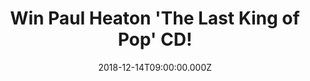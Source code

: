 ---
campaign-uuid: "c-a799554d-96fa-44f7-86ec-9665f3f8e02d"
type: "Preview"
category: "Music"
date: "2018-12-14T09:00:00.000Z"
end-date: "2019-01-14T23:59:00.000Z"
disable-form: false
is_promoted: false
has_entry_page: true
title: "Win Paul Heaton 'The Last King of Pop' CD!"
competition-description: "<p>We have in our hands the 2018 collection from the British\
  \ singer & songwriter, Paul Heaton,  ‘The Last King of Pop’. This compilation feature\
  \ 23 of the finest songs from throughout Paul's extraordinary music career, including\
  \ hits from his days in the Housemartins, through his time in the multi-platinum\
  \ pop co-operative The Beautiful South, his solo years, and up to the present day\
  \ in his long-standing collaboration with former Beautiful South singer Jacqui Abbott.</p>\r\
  \n<p>Want it? Click below for a chance to win it!</p>"
hero-header: "Win Paul Heaton 'The Last King of Pop' CD!"
terms-confirmation: "N/A"
banner-img: "https://assets.expresslyapp.com/asset-82339f30-56c6-4a8d-8eee-3267caf463fe.jpg"
logo-left-href: "aaa.nme.com"
logo-left-image: "https://assets.expresslyapp.com/asset-7e129346-e473-4672-b2f0-c2d14a824674.jpg"
logo-left-title: "NME AAA"
bg-image-hero: "https://assets.expresslyapp.com/asset-ce9cf76f-eff2-4509-a812-ce7aae677c75.jpg"
bg-image-first: "https://assets.expresslyapp.com/asset-13acfc2d-0df1-4f21-96c4-52293d118c31.jpg"
section1-content: "<p>This collection has it all: from the Housemartins' glorious\
  \ 1985 debut single 'Flag Day' to the Beautiful South's chart dominating pop standards\
  \ 'Don't Marry Her', 'Rotterdam' and 'Perfect 10' through to last year's Heaton\
  \ & Abbott smash hit 'I Gotta Praise' they're all present and correct... and there's\
  \ also room for a 2018 re-record by Paul and Jacqui of the Beautiful South classic\
  \ 'A Little Time', and a brand new song, a deliciously infectious ska-pop paean\
  \ to a lifetime of jukebox dancing and pop music obsession entitled '7\" Singles’\
  .</p>\r\n<p>A totally MUST to a Heaton fan. Enter the form below for a chance to\
  \ win and enjoy this brilliant album now!</p>"
entry-title: "Win Paul Heaton 'The Last King of Pop' CD!"
entry-content: "Enter the draw to win Paul Heaton ‘The Last King of Pop’ CD by completing\
  \ the form below before 23:59 on 14th of January 2019."
has-winner: false
prize-description: "Paul Heaton 'The Last King of Pop' CD."
special-conditions: "Multiple entries are allowed up to one every day.\r\nThis competition\
  \ is also available on: http://club.expressly.io/competitons/paul-heaton-last-king-of-pop-cd"
country-restrictions:
- "GB"
---